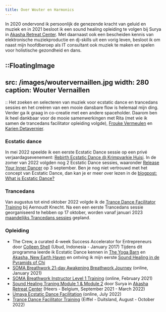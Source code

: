 ```yaml
---
title: Over Wouter en Harmonics
---
```

In 2020 ondervond ik persoonlijk de genezende kracht van geluid en muziek en in 2021 besloot ik een sound healing opleiding te volgen bij Surya in [Akasha Retreat Center](https://www.akasharetreatcenter.com/).
Met daarnaast ook een bescheiden kennis van elektronische muziekproductie en dj-skills uit een vorig leven, besloot ik om naast mijn hoofdberoep als IT consultant ook muziek te maken en spelen voor holistische gezondheid en dans.

::FloatingImage
---
src: /images/woutervernaillen.jpg
width: 280
caption: Wouter Vernaillen
---
::
Het zoeken en selecteren van muziek voor ecstatic dance en trancedans sessies en het creëren van een mooie dansbare flow is helemaal mijn ding.
Verder ga ik graag in co-creatie met een andere spaceholder. Daarom ben ik heel dankbaar voor de mooie samenwerkingen met Rita (met wie ik samen de trancedans facilitator opleiding volgde), [Frouke Vermeulen](https://www.artsoundmedicinewoman.com/about/) en [Karien Detavernier](https://www.shamanour.be/autobiografie).

### Ecstatic dance
In mei 2022 speelde ik een eerste Ecstatic Dance sessie op een privé verjaardagsevenement: [Rebirth Ecstatic Dance @ Krimpvarkie Huisi](/news/rebirthecstaticdance). In de zomer van 2022 volgden nog 2 Ecstatic Dance sessies, waaronder [Release Your Inner Dancer](/news/releaseyourinnerdancer) op 3 september. 
Ben je nog niet vertrouwd met het concept van Ecstatic Dance, dan kan je er meer over lezen in de [blogpost: What is Ecstatic Dance?](/news/watisecstaticdance)

### Trancedans
Van augustus tot eind oktober 2022 volgde ik de [Trance Dance Facilitator Training](https://trance-dance.net/events/trancedance-facilitator-training/) bij Aernoudt Knecht.
Na een een eerste Trancedans sessie georganiseerd te hebben op 17 oktober, worden vanaf januari 2023 [maandelijks Trancedans sessies](/trancedance) gepland.


### Opleiding

* The Crew, a curated 4-week Success Accelerator for Entrepreneurs door [Colleen Shell](https://fabx.tv/speaker/colleen-schell/) (Ubud, Indonesia - January 2017)
Tijdens dit programma leerde ik Ecstatic Dance kennen in [The Yoga Barn](https://www.theyogabarn.com) en [Akasha, New Earth Haven](https://newearthhaven.com/) en ontving ik mijn eerste [Sound Healing in de Pyramids of Chi](https://pyramidsofchi.com/)
* [SOMA Breathwork 21-day Awakening Breathwork Journey](https://www.somabreath.com/the-awakening-breathwork-journey-fp/) (online, January 2021)
* [SOMA Breathwork Instructor Level 1 Training](https://www.somabreath.com/breathwork-facilitator-teacher-training-certification/) (online, February 2021)
* [Sound Healing Traning Module 1 & Module 2](https://www.akasharetreatcenter.com/soundhealing-training) door
Surya in [Akasha Retreat Center](https://www.akasharetreatcenter.com/) (Heers - Belgium, September 2021 - March 2022)
* [Umaya Ecstatic Dance Facilitation](https://umaya.love/courses/ecstatic-dance-facilitation-guidelines-tools-exercises/) (online, July 2022)
* [Trance Dance Facilitator Training](https://trance-dance.net/) (Eiffel - Duitsland, August - October 2022)
